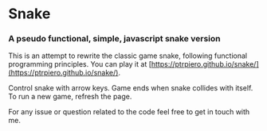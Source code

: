 # Snake

### A pseudo functional, simple, javascript snake version

This is an attempt to rewrite the classic game snake, following functional programming principles. You can play it at [https://ptrpiero.github.io/snake/](https://ptrpiero.github.io/snake/).

Control snake with arrow keys. Game ends when snake collides with itself. To run a new game, refresh the page.

For any issue or question related to the code feel free to get in touch with me.
